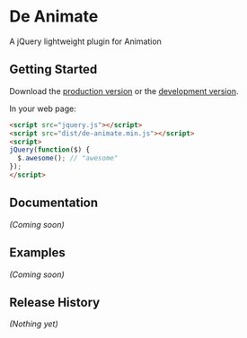 # De Animate

A jQuery lightweight plugin for Animation

## Getting Started
Download the [production version][min] or the [development version][max].

[min]: https://raw.github.com/thiagoh/de-animate/master/dist/de-animate.min.js
[max]: https://raw.github.com/thiagoh/de-animate/master/dist/de-animate.js

In your web page:

```html
<script src="jquery.js"></script>
<script src="dist/de-animate.min.js"></script>
<script>
jQuery(function($) {
  $.awesome(); // "awesome"
});
</script>
```

## Documentation
_(Coming soon)_

## Examples
_(Coming soon)_

## Release History
_(Nothing yet)_
